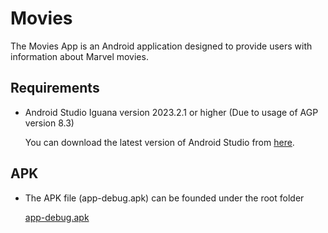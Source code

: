 # Movies

The Movies App is an Android application designed to provide users with information about Marvel movies. 

## Requirements

- Android Studio Iguana version 2023.2.1 or higher (Due to usage of AGP version 8.3)

  You can download the latest version of Android Studio from [here](https://developer.android.com/studio).

## APK

- The APK file (app-debug.apk) can be founded under the root folder

  [app-debug.apk](app-debug.apk)
